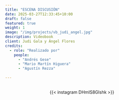 ```yaml
---
title: "ESCENA DISCUSIÓN"
date: 2025-03-27T12:33:45+10:00
draft: false
featured: true
weight: 1
image: "/img/projects/vb_judi_angel.jpg"
description: Videobook
client: Judi Gala y Ángel Flores
credits:
  - role: "Realizado por"
    people: 
      - "Andrés Gese"
      - "Mario Martín Higuera"
      - "Agustín Rezza"
  
---
```

<br>
<div style="display: flex; justify-content: center;">
{{< instagram DHmIS8GIshk >}}
</div>
<br>
